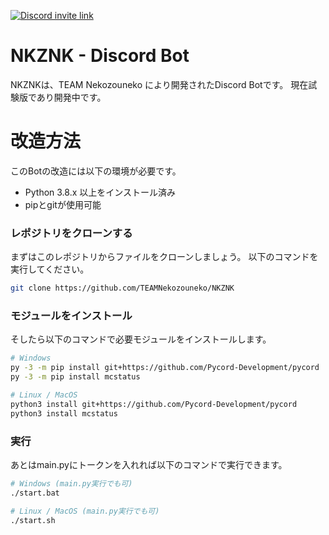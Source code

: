 [![Discord invite link](https://img.shields.io/discord/896668963709255680?color=blue&label=Discord&style=for-the-badge)](http://nekozouneko.ddns.net/discord)
# NKZNK - Discord Bot

NKZNKは、TEAM Nekozouneko により開発されたDiscord Botです。
現在試験版であり開発中です。

# 改造方法

このBotの改造には以下の環境が必要です。

- Python 3.8.x 以上をインストール済み
- pipとgitが使用可能

### レポジトリをクローンする
まずはこのレポジトリからファイルをクローンしましょう。
以下のコマンドを実行してください。
```bash
git clone https://github.com/TEAMNekozouneko/NKZNK
```
### モジュールをインストール
そしたら以下のコマンドで必要モジュールをインストールします。
```bash
# Windows
py -3 -m pip install git+https://github.com/Pycord-Development/pycord
py -3 -m pip install mcstatus

# Linux / MacOS
python3 install git+https://github.com/Pycord-Development/pycord
python3 install mcstatus
```
### 実行
あとはmain.pyにトークンを入れれば以下のコマンドで実行できます。
```bash
# Windows (main.py実行でも可)
./start.bat

# Linux / MacOS (main.py実行でも可)
./start.sh
